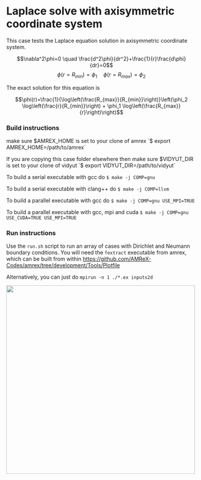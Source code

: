 # Laplace solve with axisymmetric coordinate system

This case tests the Laplace equation solution in axisymmetric coordinate system.

$$\nabla^2\phi=0 \quad \frac{d^2\phi}{dr^2}+\frac{1}{r}\frac{d\phi}{dr}=0$$
$$\phi(r=R_{min})=\phi_1 \quad \phi(r=R_{max})=\phi_2$$

The exact solution for this equation is

$$\phi(r)=\frac{1}{\log\left(\frac{R_{max}}{R_{min}}\right)}\left(\phi_2 \log\left(\frac{r}{R_{min}}\right) + \phi_1 \log\left(\frac{R_{max}}{r}\right)\right)$$

### Build instructions

make sure $AMREX_HOME is set to your clone of amrex
`$ export AMREX_HOME=/path/to/amrex`

If you are copying this case folder elsewhere then
make sure $VIDYUT_DIR is set to your clone of vidyut
`$ export VIDYUT_DIR=/path/to/vidyut`

To build a serial executable with gcc do
`$ make -j COMP=gnu`

To build a serial executable with clang++ do
`$ make -j COMP=llvm`

To build a parallel executable with gcc do
`$ make -j COMP=gnu USE_MPI=TRUE`

To build a parallel executable with gcc, mpi and cuda
`$ make -j COMP=gnu USE_CUDA=TRUE USE_MPI=TRUE`

### Run instructions

Use the `run.sh` script to run an array of cases with Dirichlet and Neumann boundary conditions.
You will need the `fextract` executable from amrex, which can be built from within 
https://github.com/AMReX-Codes/amrex/tree/development/Tools/Plotfile

Alternatively, you can just do `mpirun -n 1 ./*.ex inputs2d`

<img src="https://github.com/user-attachments/assets/efd361a2-f2e1-4da5-be2f-9066374d037d" width=500>
